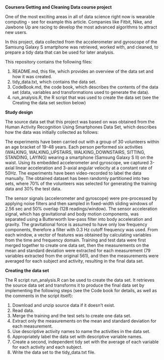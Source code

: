 **Coursera Getting and Cleaning Data course project**

One of the most exciting areas in all of data science right now is wearable computing - see for example this article. Companies like Fitbit, Nike, and Jawbone Up are racing to develop the most advanced algorithms to attract new users.

In this project, data collected from the accelerometer and gyroscope of the Samsung Galaxy S smartphone was retrieved, worked with, and cleaned, to prepare a tidy data that can be used for later analysis.

This repository contains the following files:

1) README.md, this file, which provides an overview of the data set and how it was created.
2) tidy_data.txt, which contains the data set.
3) CodeBook.md, the code book, which describes the contents of the data set (data, variables and transformations used to generate the data).
4) run_analysis.R, the R script that was used to create the data set (see the Creating the data set section below)

**Study design**

The source data set that this project was based on was obtained from the Human Activity Recognition Using Smartphones Data Set, which describes how the data was initially collected as follows:

The experiments have been carried out with a group of 30 volunteers within an age bracket of 19-48 years. Each person performed six activities (WALKING, WALKING_UPSTAIRS, WALKING_DOWNSTAIRS, SITTING, STANDING, LAYING) wearing a smartphone (Samsung Galaxy S II) on the waist. Using its embedded accelerometer and gyroscope, we captured 3-axial linear acceleration and 3-axial angular velocity at a constant rate of 50Hz. The experiments have been video-recorded to label the data manually. The obtained dataset has been randomly partitioned into two sets, where 70% of the volunteers was selected for generating the training data and 30% the test data.

The sensor signals (accelerometer and gyroscope) were pre-processed by applying noise filters and then sampled in fixed-width sliding windows of 2.56 sec and 50% overlap (128 readings/window). The sensor acceleration signal, which has gravitational and body motion components, was separated using a Butterworth low-pass filter into body acceleration and gravity. The gravitational force is assumed to have only low frequency components, therefore a filter with 0.3 Hz cutoff frequency was used. From each window, a vector of features was obtained by calculating variables from the time and frequency domain.
Training and test data were first merged together to create one data set, then the measurements on the mean and standard deviation were extracted for each measurement (79 variables extracted from the original 561), and then the measurements were averaged for each subject and activity, resulting in the final data set.

**Creating the data set**

The R script run_analysis.R can be used to create the data set. It retrieves the source data set and transforms it to produce the final data set by implementing the following steps (see the Code book for details, as well as the comments in the script itself):

1) Download and unzip source data if it doesn't exist.
2) Read data.
3) Merge the training and the test sets to create one data set.
4) Extract only the measurements on the mean and standard deviation for each measurement.
5) Use descriptive activity names to name the activities in the data set.
6) Appropriately label the data set with descriptive variable names.
7) Create a second, independent tidy set with the average of each variable for each activity and each subject.
8) Write the data set to the tidy_data.txt file.

